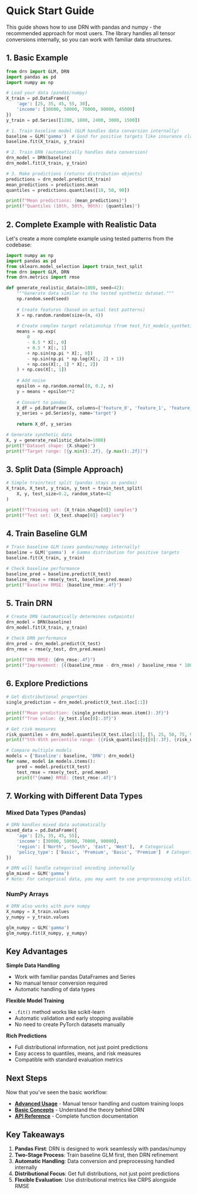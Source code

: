 # Quick Start Guide

This guide shows how to use DRN with pandas and numpy - the recommended approach for most users. The library handles all tensor conversions internally, so you can work with familiar data structures.

## 1. Basic Example

```python
from drn import GLM, DRN
import pandas as pd
import numpy as np

# Load your data (pandas/numpy)
X_train = pd.DataFrame({
    'age': [25, 35, 45, 55, 30],
    'income': [30000, 50000, 70000, 90000, 45000]
})
y_train = pd.Series([1200, 1800, 2400, 3000, 1500])

# 1. Train baseline model (GLM handles data conversion internally)
baseline = GLM('gamma')  # Good for positive targets like insurance claims
baseline.fit(X_train, y_train)

# 2. Train DRN (automatically handles data conversion)
drn_model = DRN(baseline)
drn_model.fit(X_train, y_train)

# 3. Make predictions (returns distribution objects)
predictions = drn_model.predict(X_train)
mean_predictions = predictions.mean
quantiles = predictions.quantiles([10, 50, 90])

print(f"Mean predictions: {mean_predictions}")
print(f"Quantiles (10th, 50th, 90th): {quantiles}")
```

## 2. Complete Example with Realistic Data

Let's create a more complete example using tested patterns from the codebase:

```python
import numpy as np
import pandas as pd
from sklearn.model_selection import train_test_split
from drn import GLM, DRN
from drn.metrics import rmse

def generate_realistic_data(n=1000, seed=42):
    """Generate data similar to the tested synthetic dataset."""
    np.random.seed(seed)
    
    # Create features (based on actual test patterns)
    X = np.random.random(size=(n, 4))
    
    # Create complex target relationship (from test_fit_models_synthetic.py)
    means = np.exp(
        0
        - 0.5 * X[:, 0]
        + 0.5 * X[:, 1]
        + np.sin(np.pi * X[:, 0])
        - np.sin(np.pi * np.log(X[:, 2] + 1))
        + np.cos(X[:, 1] * X[:, 2])
    ) + np.cos(X[:, 1])
    
    # Add noise
    epsilon = np.random.normal(0, 0.2, n)
    y = means + epsilon**2
    
    # Convert to pandas
    X_df = pd.DataFrame(X, columns=['feature_0', 'feature_1', 'feature_2', 'feature_3'])
    y_series = pd.Series(y, name='target')
    
    return X_df, y_series

# Generate synthetic data
X, y = generate_realistic_data(n=1000)
print(f"Dataset shape: {X.shape}")
print(f"Target range: [{y.min():.2f}, {y.max():.2f}]")
```

## 3. Split Data (Simple Approach)

```python
# Simple train/test split (pandas stays as pandas)
X_train, X_test, y_train, y_test = train_test_split(
    X, y, test_size=0.2, random_state=42
)

print(f"Training set: {X_train.shape[0]} samples")
print(f"Test set: {X_test.shape[0]} samples")
```

## 4. Train Baseline GLM

```python
# Train baseline GLM (uses pandas/numpy internally)
baseline = GLM('gamma')  # Gamma distribution for positive targets
baseline.fit(X_train, y_train)

# Check baseline performance
baseline_pred = baseline.predict(X_test)
baseline_rmse = rmse(y_test, baseline_pred.mean)
print(f"Baseline RMSE: {baseline_rmse:.4f}")
```

## 5. Train DRN

```python
# Create DRN (automatically determines cutpoints)
drn_model = DRN(baseline)
drn_model.fit(X_train, y_train)

# Check DRN performance
drn_pred = drn_model.predict(X_test)
drn_rmse = rmse(y_test, drn_pred.mean)

print(f"DRN RMSE: {drn_rmse:.4f}")
print(f"Improvement: {((baseline_rmse - drn_rmse) / baseline_rmse * 100):.1f}%")
```

## 6. Explore Predictions

```python
# Get distributional properties
single_prediction = drn_model.predict(X_test.iloc[:1])

print(f"Mean prediction: {single_prediction.mean.item():.3f}")
print(f"True value: {y_test.iloc[0]:.3f}")

# Get risk measures
risk_quantiles = drn_model.quantiles(X_test.iloc[:1], [5, 25, 50, 75, 95])
print(f"5th-95th percentile range: [{risk_quantiles[0][0]:.3f}, {risk_quantiles[0][-1]:.3f}]")

# Compare multiple models
models = {'Baseline': baseline, 'DRN': drn_model}
for name, model in models.items():
    pred = model.predict(X_test)
    test_rmse = rmse(y_test, pred.mean)
    print(f"{name} RMSE: {test_rmse:.4f}")
```

## 7. Working with Different Data Types

### Mixed Data Types (Pandas)
```python
# DRN handles mixed data automatically
mixed_data = pd.DataFrame({
    'age': [25, 35, 45, 55],
    'income': [30000, 50000, 70000, 90000],
    'region': ['North', 'South', 'East', 'West'],  # Categorical
    'policy_type': ['Basic', 'Premium', 'Basic', 'Premium']  # Categorical
})

# DRN will handle categorical encoding internally
glm_mixed = GLM('gamma')
# Note: For categorical data, you may want to use preprocessing utilities
```

### NumPy Arrays
```python
# DRN also works with pure numpy
X_numpy = X_train.values
y_numpy = y_train.values

glm_numpy = GLM('gamma')
glm_numpy.fit(X_numpy, y_numpy)
```

## Key Advantages

**Simple Data Handling**

- Work with familiar pandas DataFrames and Series
- No manual tensor conversion required
- Automatic handling of data types

**Flexible Model Training**

- `.fit()` method works like scikit-learn
- Automatic validation and early stopping available
- No need to create PyTorch datasets manually

**Rich Predictions**

- Full distributional information, not just point predictions
- Easy access to quantiles, means, and risk measures
- Compatible with standard evaluation metrics

## Next Steps

Now that you've seen the basic workflow:

- **[Advanced Usage](advanced-usage.md)** - Manual tensor handling and custom training loops
- **[Basic Concepts](concepts.md)** - Understand the theory behind DRN
- **[API Reference](../api/index.md)** - Complete function documentation

## Key Takeaways

1. **Pandas First**: DRN is designed to work seamlessly with pandas/numpy
2. **Two-Stage Process**: Train baseline GLM first, then DRN refinement
3. **Automatic Handling**: Data conversion and preprocessing handled internally
4. **Distributional Focus**: Get full distributions, not just point predictions
5. **Flexible Evaluation**: Use distributional metrics like CRPS alongside RMSE